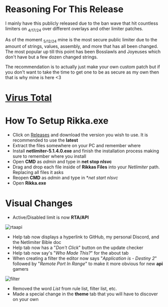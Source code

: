 # Reasoning For This Release

I mainly have this publicly released due to the ban wave that hit countless limiters on <sub>4/17/24</sub> over different overlays and other limiter patches.

As of the moment <sub>5/12/24</sub> mine is the most secure public limiter due to the amount of strings, values, assembly, and more that has all been changed. The most popular up till this point has been Bosslawls and Joyeuses which don't have but a few dozen changed strings.

The recommendation is to actually just make your own custom patch but if you don't want to take the time to get one to be as secure as my own then that is why mine is here <3

# [Virus Total](https://www.virustotal.com/gui/file/79125cfd0e3bd4e5880dc16cfd144edd7c0215eb3b98563edcb7eff4400f2acf?nocache=1)

# How To Setup Rikka.exe

* Click on [Releases](https://github.com/JoiningAllies/NL5-For-Destiny/releases) and download the version you wish to use. It is recommended to use the **latest**
* Extract the files somewhere on your PC and remember where
* Install **netlimiter-5.1.4.0.exe** and finish the installation process making sure to remember where you install
* Open **CMD** as *admin* and type in **net stop nlsvc**
* Drag and drop each file inside of **Rikkas Files** into your *Netlimiter* path. Replacing all files it asks
* Reopen **CMD** as *admin* and type in **net start nlsvc*
* Open **Rikka.exe**

# Visual Changes

* Active/Disabled limit is now **RTA/API**

![rtaapi](https://i.ibb.co/jyLpMjP/image-2024-05-12-211945735.png)
* Help tab now displays a hyperlink to GitHub, my personal Discord, and the Netlimiter Bible doc
* Help tab now has a "*Don't Click*" button on the update checker
* Help tab now say's "*Who Made This?*" for the about tab
* When creating a filter the editor now says "*Application is - Destiny 2*" followed by "*Remote Port In Range*" to make it more obvious for new **api** gamers

![filter](https://i.ibb.co/bmnDY50/image-2024-05-12-212731066-2.png)
* Removed the word *List* from rule list, filter list, etc.
* Made a special change in the **theme** tab that you will have to discover on your own
